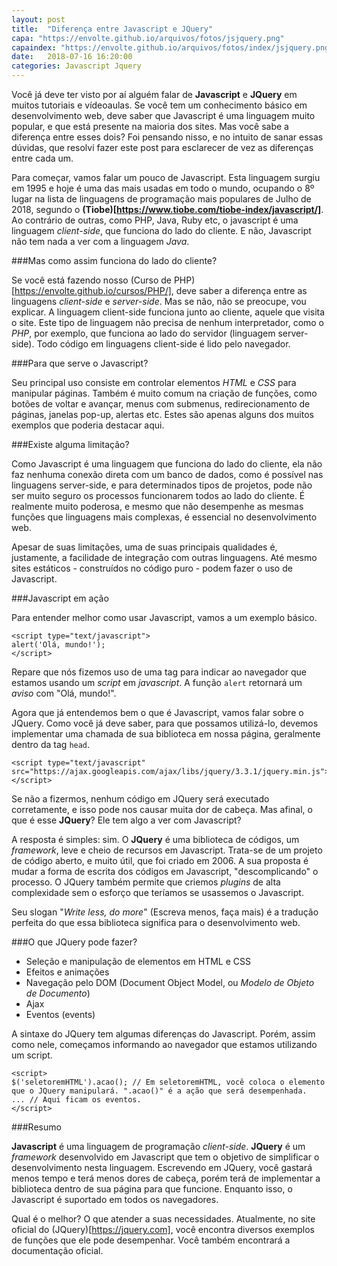 ```yaml
---
layout: post
title:  "Diferença entre Javascript e JQuery"
capa: "https://envolte.github.io/arquivos/fotos/jsjquery.png"
capaindex: "https://envolte.github.io/arquivos/fotos/index/jsjquery.png"
date:   2018-07-16 16:20:00
categories: Javascript Jquery
---
```


Você já deve ter visto por aí alguém falar de **Javascript** e **JQuery** em muitos tutoriais e vídeoaulas. Se você tem um conhecimento básico em desenvolvimento web, deve saber que Javascript é uma linguagem muito popular, e que está presente na maioria dos sites. Mas você sabe a diferença entre esses dois? Foi pensando nisso, e no intuito de sanar essas dúvidas, que resolvi fazer este post para esclarecer de vez as diferenças entre cada um.

Para começar, vamos falar um pouco de Javascript. Esta linguagem surgiu em 1995 e hoje é uma das mais usadas em todo o mundo, ocupando o 8º lugar na lista de linguagens de programação mais populares de Julho de 2018, segundo o **(Tiobe)[https://www.tiobe.com/tiobe-index/javascript/]**. Ao contrário de outras, como PHP, Java, Ruby etc, o javascript é uma linguagem *client-side*, que funciona do lado do cliente. E não, Javascript não tem nada a ver com a linguagem *Java*.

###Mas como assim funciona do lado do cliente?

Se você está fazendo nosso (Curso de PHP)[https://envolte.github.io/cursos/PHP/], deve saber a diferença entre as linguagens *client-side* e *server-side*. Mas se não, não se preocupe, vou explicar. A linguagem client-side funciona junto ao cliente, aquele que visita o site. Este tipo de linguagem não precisa de nenhum interpretador, como o *PHP*, por exemplo, que funciona ao lado do servidor (linguagem server-side). Todo código em linguagens client-side é lido pelo navegador.

###Para que serve o Javascript?

Seu principal uso consiste em controlar elementos *HTML* e *CSS* para manipular páginas. Também é muito comum na criação de funções, como botões de voltar e avançar, menus com submenus, redirecionamento de páginas, janelas pop-up, alertas etc. Estes são apenas alguns dos muitos exemplos que poderia destacar aqui.

###Existe alguma limitação?

Como Javascript é uma linguagem que funciona do lado do cliente, ela não faz nenhuma conexão direta com um banco de dados, como é possível nas linguagens server-side, e para determinados tipos de projetos, pode não ser muito seguro os processos funcionarem todos ao lado do cliente. É realmente muito poderosa, e mesmo que não desempenhe as mesmas funções que linguagens mais complexas, é essencial no desenvolvimento web. 

Apesar de suas limitações, uma de suas principais qualidades é, justamente, a facilidade de integração com outras linguagens. Até mesmo sites estáticos - construídos no código puro - podem fazer o uso de Javascript.

###Javascript em ação

Para entender melhor como usar Javascript, vamos a um exemplo básico.

    <script type="text/javascript">
    alert('Olá, mundo!');
    </script>
    
Repare que nós fizemos uso de uma tag para indicar ao navegador que estamos usando um *script* em *javascript*. A função ```alert``` retornará um *aviso* com "Olá, mundo!".

Agora que já entendemos bem o que é Javascript, vamos falar sobre o JQuery. Como você já deve saber, para que possamos utilizá-lo, devemos implementar uma chamada de sua biblioteca em nossa página, geralmente dentro da tag ```head```.

    <script type="text/javascript" src="https://ajax.googleapis.com/ajax/libs/jquery/3.3.1/jquery.min.js"></script>
    
Se não a fizermos, nenhum código em JQuery será executado corretamente, e isso pode nos causar muita dor de cabeça. Mas afinal, o que é esse **JQuery**? Ele tem algo a ver com Javascript?

A resposta é simples: sim. O **JQuery** é uma biblioteca de códigos, um *framework*, leve e cheio de recursos em Javascript. Trata-se de um projeto de código aberto, e muito útil, que foi criado em 2006. A sua proposta é mudar a forma de escrita dos códigos em Javascript, "descomplicando" o processo. O JQuery também permite que criemos *plugins* de alta complexidade sem o esforço que teríamos se usassemos o Javascript.

Seu slogan "*Write less, do more*" (Escreva menos, faça mais) é a tradução perfeita do que essa biblioteca significa para o desenvolvimento web.

###O que JQuery pode fazer?

- Seleção e manipulação de elementos em HTML e CSS
- Efeitos e animações
- Navegação pelo DOM (Document Object Model, ou *Modelo de Objeto de Documento*)
- Ajax
- Eventos (events)

A sintaxe do JQuery tem algumas diferenças do Javascript. Porém, assim como nele, começamos informando ao navegador que estamos utilizando um script.

    <script>
    $('seletoremHTML').acao(); // Em seletoremHTML, você coloca o elemento que o JQuery manipulará. ".acao()" é a ação que será desempenhada.
    ... // Aqui ficam os eventos.
    </script>
    
###Resumo

**Javascript** é uma linguagem de programação *client-side*. **JQuery** é um *framework* desenvolvido em Javascript que tem o objetivo de simplificar o desenvolvimento nesta linguagem. Escrevendo em JQuery, você gastará menos tempo e terá menos dores de cabeça, porém terá de implementar a biblioteca dentro de sua página para que funcione. Enquanto isso, o Javascript é suportado em todos os navegadores.

Qual é o melhor? O que atender a suas necessidades. Atualmente, no site oficial do (JQuery)[https://jquery.com], você encontra diversos exemplos de funções que ele pode desempenhar. Você também encontrará a documentação oficial.

